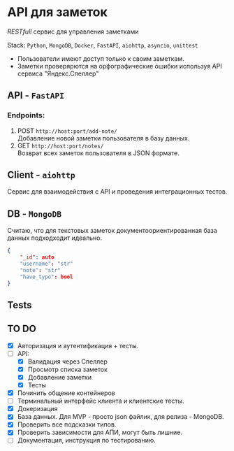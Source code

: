 # API для заметок
*RESTfull* cервис для управления заметками <br>

Stack: `Python`, `MongoDB`, `Docker`, `FastAPI`, `aiohttp`, `asyncio`, `unittest` <br>

- Пользователи имеют доступ только к своим заметкам. <br>
- Заметки проверярются на орфографические ошибки используя API сервиса "Яндекс.Спеллер" <br>

## API - `FastAPI`
### Endpoints:
1. POST `http://host:port/add-note/`<br>
Добавление новой заметки пользователя в базу данных.<br>
2. GET `http://host:port/notes/`<br>
Возврат всех заметок пользователя в JSON формате.<br>

## Client - `aiohttp`
Сервис для взаимодействия с API и проведения интеграционных тестов.

## DB - `MongoDB` <br>
Считаю, что для текстовых заметок документоориентированная база данных подходходит идеально.<br>

``` json 
{
    "_id": auto
    "username": "str"
    "note": "str" 
    "have_typo": bool
}
```

## Tests


## TO DO 

- [x] Авторизация и аутентификация + тесты.
- [ ] API:
    - [x] Валидация через Спеллер
    - [x] Просмотр списка заметок
    - [x] Добавление заметки
    - [x] Тесты
- [x] Починить общение контейнеров
- [ ] Терминальный интерфейс клиента и клиентские тесты.
- [x] Докеризация
- [x] База данных. Для MVP - просто json файлик, для релиза - MongoDB.
- [x] Проверить все подсказки типов.
- [x] Проверить зависимости для АПИ, могут быть лишние.
- [ ] Документация, инструкция по тестированию.
